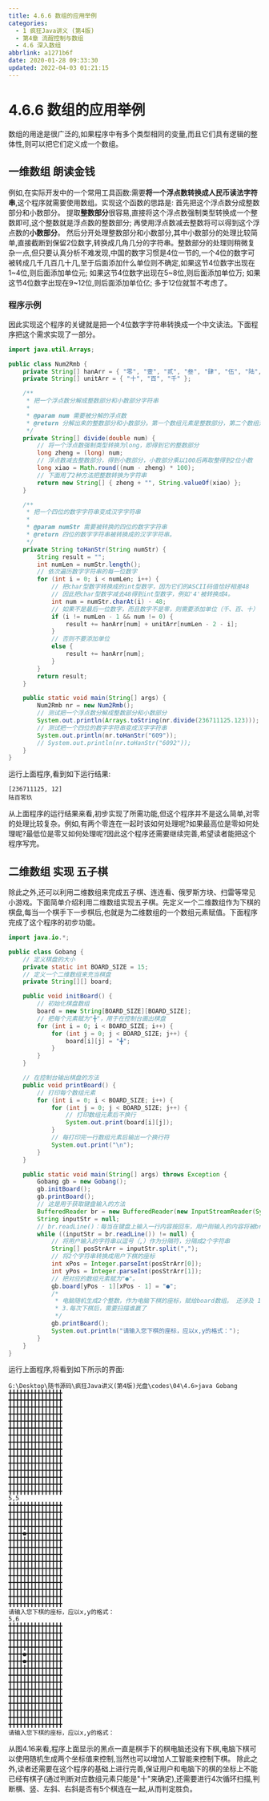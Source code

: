 ```yaml
---
title: 4.6.6 数组的应用举例
categories: 
  - 1 疯狂Java讲义 (第4版)
  - 第4章 流酲控制与数组
  - 4.6 深入数组
abbrlink: a1271b6f
date: 2020-01-28 09:33:30
updated: 2022-04-03 01:21:15
---
```

# 4.6.6 数组的应用举例
数组的用途是很广泛的,如果程序中有多个类型相同的变量,而且它们具有逻辑的整体性,则可以把它们定义成一个数组。
## 一维数组 朗读金钱
例如,在实际开发中的一个常用工具函数:需要**将一个浮点数转换成人民币读法字符串**,这个程序就需要使用数组。实现这个函数的思路是:
首先把这个浮点数分成整数部分和小数部分。
提取**整数部分**很容易,直接将这个浮点数强制类型转换成一个整数即可,这个整数就是浮点数的整数部分;
再使用浮点数减去整数将可以得到这个浮点数的**小数部分**。
然后分开处理整数部分和小数部分,其中小数部分的处理比较简单,直接截断到保留2位数字,转换成几角几分的字符串。整数部分的处理则稍微复杂一点,但只要认真分析不难发现,中国的数字习惯是4位一节的,一个4位的数字可被转成几千几百几十几,至于后面添加什么单位则不确定,如果这节4位数字出现在1~4位,则后面添加单位元;
如果这节4位数字出现在5~8位,则后面添加单位万;
如果这节4位数字出现在9~12位,则后面添加单位亿;
多于12位就暂不考虑了。
### 程序示例
因此实现这个程序的关键就是把一个4位数字字符串转换成一个中文读法。下面程序把这个需求实现了一部分。
```java
import java.util.Arrays;

public class Num2Rmb {
    private String[] hanArr = { "零", "壹", "贰", "叁", "肆", "伍", "陆", "柒", "捌", "玖" };
    private String[] unitArr = { "十", "百", "千" };

    /**
     * 把一个浮点数分解成整数部分和小数部分字符串
     * 
     * @param num 需要被分解的浮点数
     * @return 分解出来的整数部分和小数部分。第一个数组元素是整数部分，第二个数组元素是小数部分。
     */
    private String[] divide(double num) {
        // 将一个浮点数强制类型转换为long，即得到它的整数部分
        long zheng = (long) num;
        // 浮点数减去整数部分，得到小数部分，小数部分乘以100后再取整得到2位小数
        long xiao = Math.round((num - zheng) * 100);
        // 下面用了2种方法把整数转换为字符串
        return new String[] { zheng + "", String.valueOf(xiao) };
    }

    /**
     * 把一个四位的数字字符串变成汉字字符串
     * 
     * @param numStr 需要被转换的四位的数字字符串
     * @return 四位的数字字符串被转换成的汉字字符串。
     */
    private String toHanStr(String numStr) {
        String result = "";
        int numLen = numStr.length();
        // 依次遍历数字字符串的每一位数字
        for (int i = 0; i < numLen; i++) {
            // 把char型数字转换成的int型数字，因为它们的ASCII码值恰好相差48
            // 因此把char型数字减去48得到int型数字，例如'4'被转换成4。
            int num = numStr.charAt(i) - 48;
            // 如果不是最后一位数字，而且数字不是零，则需要添加单位（千、百、十）
            if (i != numLen - 1 && num != 0) {
                result += hanArr[num] + unitArr[numLen - 2 - i];
            }
            // 否则不要添加单位
            else {
                result += hanArr[num];
            }
        }
        return result;
    }

    public static void main(String[] args) {
        Num2Rmb nr = new Num2Rmb();
        // 测试把一个浮点数分解成整数部分和小数部分
        System.out.println(Arrays.toString(nr.divide(236711125.123)));
        // 测试把一个四位的数字字符串变成汉字字符串
        System.out.println(nr.toHanStr("609"));
        // System.out.println(nr.toHanStr("6092"));
    }
}
```
运行上面程序,看到如下运行结果:
```
[236711125, 12]
陆百零玖
```
从上面程序的运行结果来看,初步实现了所需功能,但这个程序并不是这么简单,对零的处理比较复杂。例如,有两个零连在一起时该如何处理呢?如果最高位是零如何处理呢?最低位是零又如何处理呢?因此这个程序还需要继续完善,希望读者能把这个程序写完。
## 二维数组 实现 五子棋
除此之外,还可以利用二维数组来完成五子棋、连连看、俄罗斯方块、扫雷等常见小游戏。下面简单介绍利用二维数组实现五子棋。先定义一个二维数组作为下棋的棋盘,每当一个棋手下一步棋后,也就是为二维数组的一个数组元素赋值。下面程序完成了这个程序的初步功能。
```java
import java.io.*;

public class Gobang {
    // 定义棋盘的大小
    private static int BOARD_SIZE = 15;
    // 定义一个二维数组来充当棋盘
    private String[][] board;

    public void initBoard() {
        // 初始化棋盘数组
        board = new String[BOARD_SIZE][BOARD_SIZE];
        // 把每个元素赋为"╋"，用于在控制台画出棋盘
        for (int i = 0; i < BOARD_SIZE; i++) {
            for (int j = 0; j < BOARD_SIZE; j++) {
                board[i][j] = "╋";
            }
        }
    }

    // 在控制台输出棋盘的方法
    public void printBoard() {
        // 打印每个数组元素
        for (int i = 0; i < BOARD_SIZE; i++) {
            for (int j = 0; j < BOARD_SIZE; j++) {
                // 打印数组元素后不换行
                System.out.print(board[i][j]);
            }
            // 每打印完一行数组元素后输出一个换行符
            System.out.print("\n");
        }
    }

    public static void main(String[] args) throws Exception {
        Gobang gb = new Gobang();
        gb.initBoard();
        gb.printBoard();
        // 这是用于获取键盘输入的方法
        BufferedReader br = new BufferedReader(new InputStreamReader(System.in));
        String inputStr = null;
        // br.readLine()：每当在键盘上输入一行内容按回车，用户刚输入的内容将被br读取到。
        while ((inputStr = br.readLine()) != null) {
            // 将用户输入的字符串以逗号（,）作为分隔符，分隔成2个字符串
            String[] posStrArr = inputStr.split(",");
            // 将2个字符串转换成用户下棋的座标
            int xPos = Integer.parseInt(posStrArr[0]);
            int yPos = Integer.parseInt(posStrArr[1]);
            // 把对应的数组元素赋为"●"。
            gb.board[yPos - 1][xPos - 1] = "●";
            /*
             * 电脑随机生成2个整数，作为电脑下棋的座标，赋给board数组。 还涉及 1.座标的有效性，只能是数字，不能超出棋盘范围 2.如果下的棋的点，不能重复下棋。
             * 3.每次下棋后，需要扫描谁赢了
             */
            gb.printBoard();
            System.out.println("请输入您下棋的座标，应以x,y的格式：");
        }
    }
}
```
运行上面程序,将看到如下所示的界面:
```
G:\Desktop\随书源码\疯狂Java讲义(第4版)光盘\codes\04\4.6>java Gobang
╋╋╋╋╋╋╋╋╋╋╋╋╋╋╋
╋╋╋╋╋╋╋╋╋╋╋╋╋╋╋
╋╋╋╋╋╋╋╋╋╋╋╋╋╋╋
╋╋╋╋╋╋╋╋╋╋╋╋╋╋╋
╋╋╋╋╋╋╋╋╋╋╋╋╋╋╋
╋╋╋╋╋╋╋╋╋╋╋╋╋╋╋
╋╋╋╋╋╋╋╋╋╋╋╋╋╋╋
╋╋╋╋╋╋╋╋╋╋╋╋╋╋╋
╋╋╋╋╋╋╋╋╋╋╋╋╋╋╋
╋╋╋╋╋╋╋╋╋╋╋╋╋╋╋
╋╋╋╋╋╋╋╋╋╋╋╋╋╋╋
╋╋╋╋╋╋╋╋╋╋╋╋╋╋╋
╋╋╋╋╋╋╋╋╋╋╋╋╋╋╋
╋╋╋╋╋╋╋╋╋╋╋╋╋╋╋
╋╋╋╋╋╋╋╋╋╋╋╋╋╋╋
5,5
╋╋╋╋╋╋╋╋╋╋╋╋╋╋╋
╋╋╋╋╋╋╋╋╋╋╋╋╋╋╋
╋╋╋╋╋╋╋╋╋╋╋╋╋╋╋
╋╋╋╋╋╋╋╋╋╋╋╋╋╋╋
╋╋╋╋●╋╋╋╋╋╋╋╋╋╋
╋╋╋╋╋╋╋╋╋╋╋╋╋╋╋
╋╋╋╋╋╋╋╋╋╋╋╋╋╋╋
╋╋╋╋╋╋╋╋╋╋╋╋╋╋╋
╋╋╋╋╋╋╋╋╋╋╋╋╋╋╋
╋╋╋╋╋╋╋╋╋╋╋╋╋╋╋
╋╋╋╋╋╋╋╋╋╋╋╋╋╋╋
╋╋╋╋╋╋╋╋╋╋╋╋╋╋╋
╋╋╋╋╋╋╋╋╋╋╋╋╋╋╋
╋╋╋╋╋╋╋╋╋╋╋╋╋╋╋
╋╋╋╋╋╋╋╋╋╋╋╋╋╋╋
请输入您下棋的座标，应以x,y的格式：
5,6
╋╋╋╋╋╋╋╋╋╋╋╋╋╋╋
╋╋╋╋╋╋╋╋╋╋╋╋╋╋╋
╋╋╋╋╋╋╋╋╋╋╋╋╋╋╋
╋╋╋╋╋╋╋╋╋╋╋╋╋╋╋
╋╋╋╋●╋╋╋╋╋╋╋╋╋╋
╋╋╋╋●╋╋╋╋╋╋╋╋╋╋
╋╋╋╋╋╋╋╋╋╋╋╋╋╋╋
╋╋╋╋╋╋╋╋╋╋╋╋╋╋╋
╋╋╋╋╋╋╋╋╋╋╋╋╋╋╋
╋╋╋╋╋╋╋╋╋╋╋╋╋╋╋
╋╋╋╋╋╋╋╋╋╋╋╋╋╋╋
╋╋╋╋╋╋╋╋╋╋╋╋╋╋╋
╋╋╋╋╋╋╋╋╋╋╋╋╋╋╋
╋╋╋╋╋╋╋╋╋╋╋╋╋╋╋
╋╋╋╋╋╋╋╋╋╋╋╋╋╋╋
请输入您下棋的座标，应以x,y的格式：
```
从图4.16来看,程序上面显示的黑点一直是棋手下的棋电脑还没有下棋,电脑下棋可以使用随机生成两个坐标值来控制,当然也可以增加人工智能来控制下棋。
除此之外,读者还需要在这个程序的基础上进行完善,保证用户和电脑下的棋的坐标上不能已经有棋子(通过判断对应数组元素只能是"十"来确定),还需要进行4次循环扫描,判断横、竖、左斜、右斜是否有5个棋连在一起,从而判定胜负。

